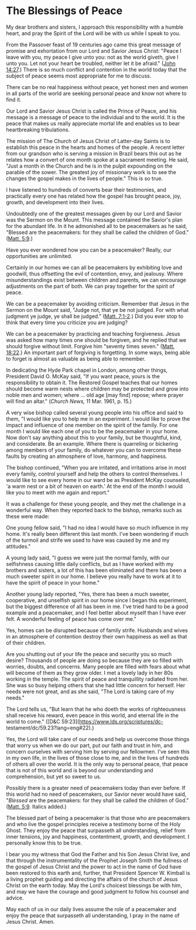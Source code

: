 # The Blessings of Peace

My dear brothers and sisters, I approach this responsibility with a humble
heart, and pray the Spirit of the Lord will be with us while I speak to you.

From the Passover feast of 19 centuries ago came this great message of promise
and exhortation from our Lord and Savior Jesus Christ: "Peace I leave with
you, my peace I give unto you: not as the world giveth, give I unto you. Let
not your heart be troubled, neither let it be afraid." ([John
14:27](https://www.lds.org/scriptures/nt/john/14.27?lang=eng#26).) There is so
much conflict and contention in the world today that the subject of peace
seems most appropriate for me to discuss.

There can be no real happiness without peace, yet honest men and women in all
parts of the world are seeking personal peace and know not where to find it.

Our Lord and Savior Jesus Christ is called the Prince of Peace, and his
message is a message of peace to the individual and to the world. It is the
peace that makes us really appreciate mortal life and enables us to bear
heartbreaking tribulations.

The mission of The Church of Jesus Christ of Latter-day Saints is to establish
this peace in the hearts and homes of the people. A recent letter from our
grandson who is serving a mission in Brazil bears this out as he relates how a
convert of one month spoke at a sacrament meeting. He said, "Just a month in
the Church and he is in the pulpit expounding on the parable of the sower. The
greatest joy of missionary work is to see the changes the gospel makes in the
lives of people." This is so true.

I have listened to hundreds of converts bear their testimonies, and
practically every one has related how the gospel has brought peace, joy,
growth, and development into their lives.

Undoubtedly one of the greatest messages given by our Lord and Savior was the
Sermon on the Mount. This message contained the Savior's plan for the abundant
life. In it he admonished all to be peacemakers as he said, "Blessed are the
peacemakers: for they shall be called the children of God." ([Matt.
5:9](https://www.lds.org/scriptures/nt/matt/5.9?lang=eng#8).)

Have you ever wondered how you can be a peacemaker? Really, our opportunities
are unlimited.

Certainly in our homes we can all be peacemakers by exhibiting love and
goodwill, thus offsetting the evil of contention, envy, and jealousy. Where
misunderstandings exist between children and parents, we can encourage
adjustments on the part of both. We can pray together for the spirit of peace.

We can be a peacemaker by avoiding criticism. Remember that Jesus in the
Sermon on the Mount said, "Judge not, that ye be not judged. For with what
judgment ye judge, ye shall be judged." ([Matt.
7:1-2](https://www.lds.org/scriptures/nt/matt/7.1-2?lang=eng#0).) Did you ever
stop to think that every time you criticize you are judging?

We can be a peacemaker by practicing and teaching forgiveness. Jesus was asked
how many times one should be forgiven, and he replied that we should forgive
without limit. Forgive him "seventy times seven." ([Matt.
18:22](https://www.lds.org/scriptures/nt/matt/18.22?lang=eng#21).) An
important part of forgiving is forgetting. In some ways, being able to forget
is almost as valuable as being able to remember.

In dedicating the Hyde Park chapel in London, among other things, President
David O. McKay said, "If you want peace, yours is the responsibility to obtain
it. The Restored Gospel teaches that our homes should become warm nests where
children may be protected and grow into noble men and women; where ... old age
[may find] repose; where prayer will find an altar." (_Church News,_ 11 Mar.
1961, p. 15.)

A very wise bishop called several young people into his office and said to
them, "I would like you to help me in an experiment. I would like to prove the
impact and influence of one member on the spirit of the family. For one month
I would like each one of you to be the peacemaker in your home. Now don't say
anything about this to your family, but be thoughtful, kind, and considerate.
Be an example. Where there is quarreling or bickering among members of your
family, do whatever you can to overcome these faults by creating an atmosphere
of love, harmony, and happiness.

The bishop continued, "When you are irritated, and irritations arise in most
every family, control yourself and help the others to control themselves. I
would like to see every home in our ward be as President McKay counseled, 'a
warm nest or a bit of heaven on earth.' At the end of the month I would like
you to meet with me again and report."

It was a challenge for these young people, and they met the challenge in a
wonderful way. When they reported back to the bishop, remarks such as these
were made:

One young fellow said, "I had no idea I would have so much influence in my
home. It's really been different this last month. I've been wondering if much
of the turmoil and strife we used to have was caused by me and my attitudes."

A young lady said, "I guess we were just the normal family, with our
selfishness causing little daily conflicts, but as I have worked with my
brothers and sisters, a lot of this has been eliminated and there has been a
much sweeter spirit in our home. I believe you really have to work at it to
have the spirit of peace in your home."

Another young lady reported, "Yes, there has been a much sweeter, cooperative,
and unselfish spirit in our home since I began this experiment, but the
biggest difference of all has been in me. I've tried hard to be a good example
and a peacemaker, and I feel better about myself than I have ever felt. A
wonderful feeling of peace has come over me."

Yes, homes can be disrupted because of family strife. Husbands and wives in an
atmosphere of contention destroy their own happiness as well as that of their
children.

Are you shutting out of your life the peace and security you so much desire?
Thousands of people are doing so because they are so filled with worries,
doubts, and concerns. Many people are filled with fears about what will become
of them as they grow older. I met a lovely lady in her 80s working in the
temple. The spirit of peace and tranquillity radiated from her. She was so
busy helping others that she had little concern for herself. Her needs were
not great, and as she said, "The Lord is taking care of my needs."

The Lord tells us, "But learn that he who doeth the works of righteousness
shall receive his reward, even peace in this world, and eternal life in the
world to come." ([D&amp;C 59:23](https://www.lds.org/scriptures/dc-
testament/dc/59.23?lang=eng#22).)

Yes, the Lord will take care of our needs and help us overcome those things
that worry us when we do our part, put our faith and trust in him, and concern
ourselves with serving him by serving our fellowmen. I've seen this in my own
life, in the lives of those close to me, and in the lives of hundreds of
others all over the world. It is the only way to personal peace, that peace
that is not of this world and is beyond our understanding and comprehension,
but yet so sweet to us.

Possibly there is a greater need of peacemakers today than ever before. If
this world had no need of peacemakers, our Savior never would have said,
"_Blessed_ are the peacemakers: for they shall be called the children of God."
([Matt. 5:9](https://www.lds.org/scriptures/nt/matt/5.9?lang=eng#8). Italics
added.)

The blessed part of being a peacemaker is that those who are peacemakers and
who live the gospel principles receive a testimony borne of the Holy Ghost.
They enjoy the peace that surpasseth all understanding, relief from inner
tensions, joy and happiness, contentment, growth, and development. I
personally know this to be true.

I bear you my witness that God the Father and his Son Jesus Christ live, and
that through the instrumentality of the Prophet Joseph Smith the fullness of
the gospel of Jesus Christ and the power to act in the name of God have been
restored to this earth and, further, that President Spencer W. Kimball is a
living prophet guiding and directing the affairs of the church of Jesus Christ
on the earth today. May the Lord's choicest blessings be with him, and may we
have the courage and good judgment to follow his counsel and advice.

May each of us in our daily lives assume the role of a peacemaker and enjoy
the peace that surpasseth all understanding, I pray in the name of Jesus
Christ. Amen.

